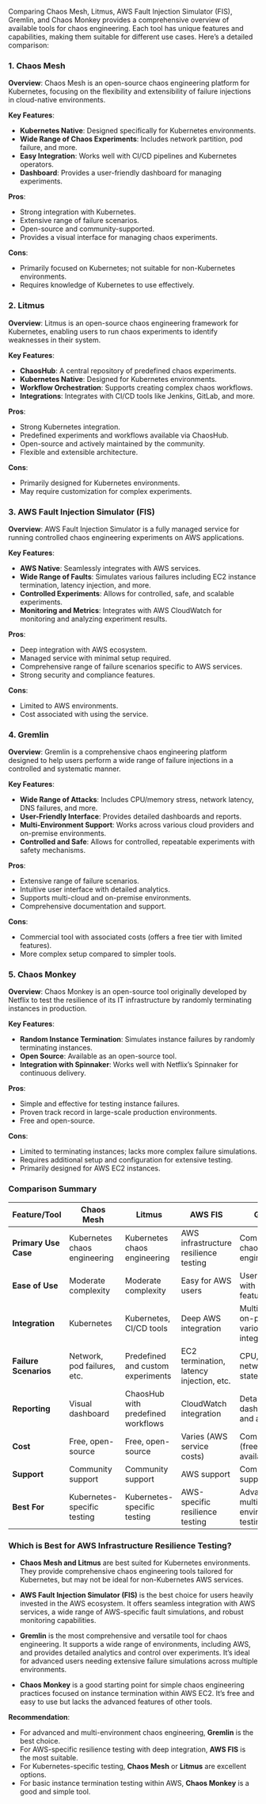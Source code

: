 Comparing Chaos Mesh, Litmus, AWS Fault Injection Simulator (FIS), Gremlin, and Chaos Monkey provides a comprehensive overview of available tools for chaos engineering. Each tool has unique features and capabilities, making them suitable for different use cases. Here’s a detailed comparison:

### 1. **Chaos Mesh**

**Overview**: Chaos Mesh is an open-source chaos engineering platform for Kubernetes, focusing on the flexibility and extensibility of failure injections in cloud-native environments.

**Key Features**:
- **Kubernetes Native**: Designed specifically for Kubernetes environments.
- **Wide Range of Chaos Experiments**: Includes network partition, pod failure, and more.
- **Easy Integration**: Works well with CI/CD pipelines and Kubernetes operators.
- **Dashboard**: Provides a user-friendly dashboard for managing experiments.

**Pros**:
- Strong integration with Kubernetes.
- Extensive range of failure scenarios.
- Open-source and community-supported.
- Provides a visual interface for managing chaos experiments.

**Cons**:
- Primarily focused on Kubernetes; not suitable for non-Kubernetes environments.
- Requires knowledge of Kubernetes to use effectively.

### 2. **Litmus**

**Overview**: Litmus is an open-source chaos engineering framework for Kubernetes, enabling users to run chaos experiments to identify weaknesses in their system.

**Key Features**:
- **ChaosHub**: A central repository of predefined chaos experiments.
- **Kubernetes Native**: Designed for Kubernetes environments.
- **Workflow Orchestration**: Supports creating complex chaos workflows.
- **Integrations**: Integrates with CI/CD tools like Jenkins, GitLab, and more.

**Pros**:
- Strong Kubernetes integration.
- Predefined experiments and workflows available via ChaosHub.
- Open-source and actively maintained by the community.
- Flexible and extensible architecture.

**Cons**:
- Primarily designed for Kubernetes environments.
- May require customization for complex experiments.

### 3. **AWS Fault Injection Simulator (FIS)**

**Overview**: AWS Fault Injection Simulator is a fully managed service for running controlled chaos engineering experiments on AWS applications.

**Key Features**:
- **AWS Native**: Seamlessly integrates with AWS services.
- **Wide Range of Faults**: Simulates various failures including EC2 instance termination, latency injection, and more.
- **Controlled Experiments**: Allows for controlled, safe, and scalable experiments.
- **Monitoring and Metrics**: Integrates with AWS CloudWatch for monitoring and analyzing experiment results.

**Pros**:
- Deep integration with AWS ecosystem.
- Managed service with minimal setup required.
- Comprehensive range of failure scenarios specific to AWS services.
- Strong security and compliance features.

**Cons**:
- Limited to AWS environments.
- Cost associated with using the service.

### 4. **Gremlin**

**Overview**: Gremlin is a comprehensive chaos engineering platform designed to help users perform a wide range of failure injections in a controlled and systematic manner.

**Key Features**:
- **Wide Range of Attacks**: Includes CPU/memory stress, network latency, DNS failures, and more.
- **User-Friendly Interface**: Provides detailed dashboards and reports.
- **Multi-Environment Support**: Works across various cloud providers and on-premise environments.
- **Controlled and Safe**: Allows for controlled, repeatable experiments with safety mechanisms.

**Pros**:
- Extensive range of failure scenarios.
- Intuitive user interface with detailed analytics.
- Supports multi-cloud and on-premise environments.
- Comprehensive documentation and support.

**Cons**:
- Commercial tool with associated costs (offers a free tier with limited features).
- More complex setup compared to simpler tools.

### 5. **Chaos Monkey**

**Overview**: Chaos Monkey is an open-source tool originally developed by Netflix to test the resilience of its IT infrastructure by randomly terminating instances in production.

**Key Features**:
- **Random Instance Termination**: Simulates instance failures by randomly terminating instances.
- **Open Source**: Available as an open-source tool.
- **Integration with Spinnaker**: Works well with Netflix’s Spinnaker for continuous delivery.

**Pros**:
- Simple and effective for testing instance failures.
- Proven track record in large-scale production environments.
- Free and open-source.

**Cons**:
- Limited to terminating instances; lacks more complex failure simulations.
- Requires additional setup and configuration for extensive testing.
- Primarily designed for AWS EC2 instances.

### Comparison Summary

| Feature/Tool          | Chaos Mesh                           | Litmus                                       | AWS FIS                                   | Gremlin                                   | Chaos Monkey                             |
|-----------------------|--------------------------------------|----------------------------------------------|-------------------------------------------|-------------------------------------------|-------------------------------------------|
| **Primary Use Case**  | Kubernetes chaos engineering         | Kubernetes chaos engineering                 | AWS infrastructure resilience testing     | Comprehensive chaos engineering           | Instance termination testing              |
| **Ease of Use**       | Moderate complexity                  | Moderate complexity                          | Easy for AWS users                        | User-friendly with rich feature set       | Simple to use                             |
| **Integration**       | Kubernetes                           | Kubernetes, CI/CD tools                      | Deep AWS integration                      | Multi-cloud, on-premise, various integrations | AWS (primarily EC2)                      |
| **Failure Scenarios** | Network, pod failures, etc.          | Predefined and custom experiments            | EC2 termination, latency injection, etc.  | CPU, memory, network, DNS, state attacks  | Random instance termination               |
| **Reporting**         | Visual dashboard                     | ChaosHub with predefined workflows           | CloudWatch integration                    | Detailed dashboards and analytics         | Basic logging                             |
| **Cost**              | Free, open-source                    | Free, open-source                            | Varies (AWS service costs)                | Commercial (free tier available)          | Free, open-source                         |
| **Support**           | Community support                    | Community support                            | AWS support                               | Comprehensive support                     | Community support                         |
| **Best For**          | Kubernetes-specific testing          | Kubernetes-specific testing                  | AWS-specific resilience testing           | Advanced, multi-environment testing       | Basic resilience testing                  |

### Which is Best for AWS Infrastructure Resilience Testing?

- **Chaos Mesh and Litmus** are best suited for Kubernetes environments. They provide comprehensive chaos engineering tools tailored for Kubernetes, but may not be ideal for non-Kubernetes AWS services.
  
- **AWS Fault Injection Simulator (FIS)** is the best choice for users heavily invested in the AWS ecosystem. It offers seamless integration with AWS services, a wide range of AWS-specific fault simulations, and robust monitoring capabilities.

- **Gremlin** is the most comprehensive and versatile tool for chaos engineering. It supports a wide range of environments, including AWS, and provides detailed analytics and control over experiments. It’s ideal for advanced users needing extensive failure simulations across multiple environments.

- **Chaos Monkey** is a good starting point for simple chaos engineering practices focused on instance termination within AWS EC2. It’s free and easy to use but lacks the advanced features of other tools.

**Recommendation**:
- For advanced and multi-environment chaos engineering, **Gremlin** is the best choice.
- For AWS-specific resilience testing with deep integration, **AWS FIS** is the most suitable.
- For Kubernetes-specific testing, **Chaos Mesh** or **Litmus** are excellent options.
- For basic instance termination testing within AWS, **Chaos Monkey** is a good and simple tool.
